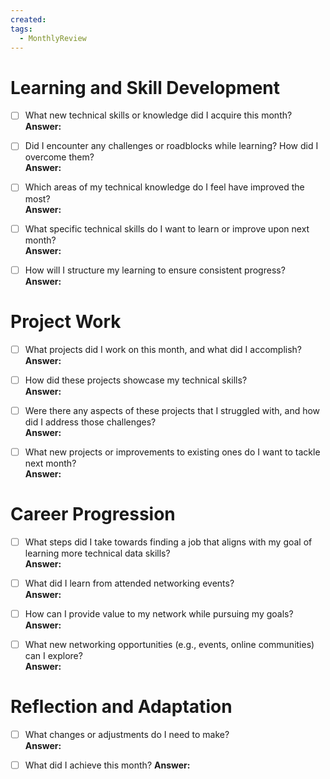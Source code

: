 ```yaml
---
created: 
tags:
  - MonthlyReview
---
```

# Learning and Skill Development

- [ ] What new technical skills or knowledge did I acquire this month?  
  **Answer:** 

- [ ] Did I encounter any challenges or roadblocks while learning? How did I overcome them?  
  **Answer:** 

- [ ] Which areas of my technical knowledge do I feel have improved the most?  
  **Answer:** 

- [ ] What specific technical skills do I want to learn or improve upon next month?  
  **Answer:** 

- [ ] How will I structure my learning to ensure consistent progress?  
  **Answer:** 

# Project Work

- [ ] What projects did I work on this month, and what did I accomplish?  
  **Answer:** 

- [ ] How did these projects showcase my technical skills?  
  **Answer:** 

- [ ] Were there any aspects of these projects that I struggled with, and how did I address those challenges?  
  **Answer:** 

- [ ] What new projects or improvements to existing ones do I want to tackle next month?  
  **Answer:** 

# Career Progression

- [ ] What steps did I take towards finding a job that aligns with my goal of learning more technical data skills?  
  **Answer:** 

- [ ] What did I learn from attended networking events?  
  **Answer:** 

- [ ] How can I provide value to my network while pursuing my goals?  
  **Answer:** 

- [ ] What new networking opportunities (e.g., events, online communities) can I explore?  
  **Answer:** 

# Reflection and Adaptation

- [ ] What changes or adjustments do I need to make?  
  **Answer:** 

- [ ] What did I achieve this month? 
  **Answer:** 
